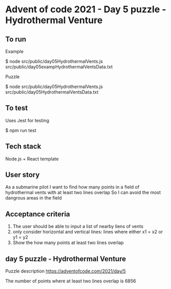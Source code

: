 # Advent of code 2021 - Day 5 puzzle - Hydrothermal Venture

## To run

Example

$ node src/public/day05HydrothermalVents.js src/public/day05exampHydrothermalVentsData.txt

Puzzle

$ node src/public/day05HydrothermalVents.js src/public/day05HydrothermalVentsData.txt

## To test

Uses Jest for testing

$ npm run test

## Tech stack

Node.js + React template

## User story

As a submarine pilot
I want to find how many points in a field of hydrothermal vents with at least two lines overlap
So I can avoid the most dangrous areas in the field


## Acceptance criteria

1. The user should be able to input a list of nearby liens of vents
2. only consider horizontal and vertical lines: lines where either x1 = x2 or y1 = y2
3. Show the how many points at least two lines overlap

## day 5 puzzle - Hydrothermal Venture

Puzzle description https://adventofcode.com/2021/day/5 

The number of points where at least two lines overlap is  6856